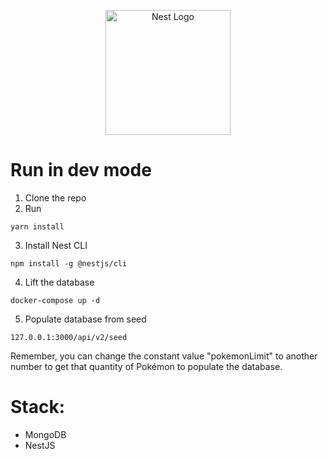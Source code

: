<p align="center">
  <a href="http://nestjs.com/" target="blank"><img src="https://nestjs.com/img/logo-small.svg" width="200" alt="Nest Logo" /></a>
</p>

[circleci-image]: https://img.shields.io/circleci/build/github/nestjs/nest/master?token=abc123def456
[circleci-url]: https://circleci.com/gh/nestjs/nest

# Run in dev mode
1. Clone the repo
2. Run 
```
yarn install
```
3. Install Nest CLI
```
npm install -g @nestjs/cli
```
4. Lift the database
```
docker-compose up -d
```
5. Populate database from seed
```
127.0.0.1:3000/api/v2/seed
```
Remember, you can change the constant value "pokemonLimit" to another number to get that quantity of Pokémon to populate the database.

# Stack:
* MongoDB
* NestJS